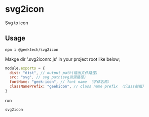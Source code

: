 # svg2icon
Svg to icon

## Usage

```bash
npm i @geektech/svg2icon
```

Makge dir '.svg2iconrc.js' in your project root like below;

```js
module.exports = {
  dist: "dist", // output path(输出文件路径)
  src: "svg", // svg path(svg资源路径)
  fontName: "geek-icon", // font name （字体名称）
  classNamePrefix: "geekicon", // class name prefix （class前缀）
}
```
run
```bash
svg2icon
```